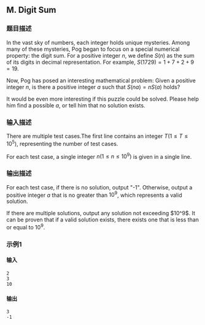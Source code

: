 ## M. Digit Sum

### 题目描述

In the vast sky of numbers, each integer holds unique mysteries. Among
many of these mysteries, Pog began to focus on a special numerical
property: the digit sum. For a positive integer $\textstyle n$, we define $\textstyle S(n)$ as the sum of its digits in
decimal representation. For example, $\textstyle S(1729) = 1 + 7 + 2 + 9 = 19$.

Now, Pog has posed an interesting mathematical problem: Given a positive
integer $\textstyle n$, is there a positive
integer $\textstyle a$ such that $\textstyle S(na) = nS(a)$ holds?

It would be even more interesting if this puzzle could be solved. Please
help him find a possible $\textstyle a$, or
tell him that no solution exists.

### 输入描述

There are multiple test cases.The first line contains an integer $\textstyle T (1 \le T \le 10^5)$,
representing the number of test cases.

For each test case, a single integer $\textstyle n (1 \le n \le 10^9)$ is given in
a single line.

### 输出描述

For each test case, if there is no solution, output "-1". Otherwise,
output a positive integer $\textstyle a$ that
is no greater than $\textstyle 10^9$, which
represents a valid solution.

If there are multiple solutions, output any solution not exceeding
\$10\^9\$. It can be proven that if a valid solution exists, there
exists one that is less than or equal to $\textstyle 10^9$.

### 示例1

#### 输入

```plain
2
3
10
```

#### 输出

```plain
3
-1
```

